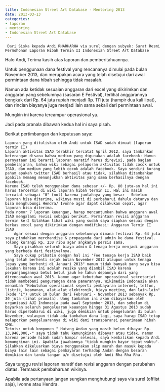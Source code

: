 ```yaml
---
title: Indonesian Street Art Database - Mentoring 2013 
date: 2013-03-13
categories:
- laporan
- mentoring
- Indonesian Street Art Database
---
```


     Dari Siska kepada Andi RHARHARHA via surel dengan subyek: Surat Resmi Permohonan Laporan Hibah Termin II Indonesian Street Art Database

Halo Andi, Terima kasih atas laporan dan pemberitahuannya.

Untuk penggunaan dana festival yang rencananya dimulai pada bulan November 2013, dan merupakan acara yang telah disetujui dari awal permintaan dana hibah sehingga tidak masalah.

Namun ada ketidak sesuaian anggaran dari excel yang dikirimkan dan anggaran yang sebelumnya (sasaran E Festival), terlihat anggarannya bengkak dari Rp. 64 juta rupiah menjadi Rp. 111 juta (hampir dua kali lipat), dan rincian biayanya juga menjadi lain sama sekali dari permintaan awal.

Mungkin ini karena tercampur operasional ya.

Jadi pada pranala dibawah kedua hal ini saya pisah.

Berikut pertimbangan dan keputusan saya:

    Laporan yang dituliskan oleh Andi untuk ISAD sudah dimuat (laporan termin II)
    Laporan aktivitas ISAD terakhir tercatat April 2012, saya tambahkan keterangan disana bahwa medium yang digunakan adalah facebook: Namun pernyataan ini berarti laporan naratif harus direvisi, pada bagian pembelajaran, bahwa wiki sebagai pelaporan aktivitas tidak cocok untuk ISAD, dan medium yang lebih cocok adalah facebook. Saya sendiri kurang paham apakah twitter ISAD berhasil atau tidak, silahkan ditambahkan apabila memang menunjukkan aktivitas yang sama berhasilnya dengan facebook.
    Karena ISAD telah menggunakan dana sebesar +/- Rp. 80 juta-an hal ini harus tercermin di wiki laporan hibah termin II. Hal ini masih tercatat sebagai "0" (nol) karena jumlahnya yang besar - Sebelum laporan bisa diterima, wikinya musti di perbaharui dahulu datanya dan bisa menghubungi Hendra/ Ivonne agar dapat dilakukan cepat, agar laporan bisa diterima.
    Pada nomor 7 laporan keuangan, harap mencantumkan bahwa anggaran awal ISAD mengalami revisi sebagai berikut. Permintaan revisi anggaran termin ke-2 Silahkan lihat wiki yang sudah saya siapkan sesuai dengan berkas excel yang dikirimkan dengan modifikasi: Anggaran Termin II ISAD
        Agar sesuai dengan anggaran sebelumnya dimana festival Rp. 64 juta saya pindahkan merchandise & propaganda dari admin ke dana festival. Tolong kurangi Rp. 230 ribu agar angkanya persis sama.
        Saya pisahkan seluruh biaya admin & tenaga kerja menjadi anggaran yang berbeda dari festivalnya.
        Saya cukup prihatin dengan hal ini "Fee tenaga kerja ISAD baik yang telah berhenti sejak bulan November 2012 ataupun untuk tenaga lepas yang berhenti di Januari 2013" namun tidak banyak yang saya bisa lakukan karena ini adalah resiko yang diambil ISAD karena perpanjangannya betul betul jauh ke tahun depannya dari yang direncanakan awal 2013. Namun agar kebutuhan operasional sekretariat tidak membebani pengurangan dana pamerannya, Wikimedia Indonesia akan menambah "Kebutuhan operasional seperti pembayaran internet, telfon, listrik, keamanan, alat-alat elektronik, biaya meeting, dan lain-lain" (kode "I") untuk 10 bulan dari Februari - November 2013 sebanyak Rp. 30 juta (lihat pranala). Uang tambahan ini akan dibayarkan oleh organisasi AJI Indonesia pada awal September 2013, dan sebelum di bayarkan seluruh pengeluaran keuangan hingga 31 Agustus 2013 sudah harus diperbaharui di wiki, juga demikian untuk pengeluaran di bulan November, walaupun tidak ada tambahan dana lagi, saya harap ISAD tetap melaporkan pengeluarannya di wiki demi transparansi penerimaan hibah CMB.
    Teknis: untuk komponen " Hutang Andan yang masih belum dibayar Rp. 13,948,000,-" saya tidak tahu kemungkinan dibayar atau tidak, namun karena periode hibah sudah hampir selesai, saya kembalikan kepada Andi kemungkinan ini. Apabila jawabannya "tidak mungkin bayar tepat waktu". Silahkan dikeluarkan biaya menggunakan slip merah dan masuk kepada biaya lain lain sebagai pembayaran terhadap Andan dengan besaran demikian dan tanda tangan a/n disetujui oleh Andi Rha Rha Rha.

Saya tunggu revisi laporan naratif dan revisi anggaran dengan perubahan diatas. Termasuk pembaharuan wikinya.

Apabila ada pertanyaan jangan sungkan menghubungi saya via surel (offlist saja), Ivonne atau Hendra. 
